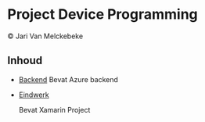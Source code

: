 # Project Device Programming

&copy; Jari Van Melckebeke



## Inhoud

- [Backend](./Backend)
  Bevat Azure backend

- [Eindwerk](./Eindwerk)

  Bevat Xamarin Project

